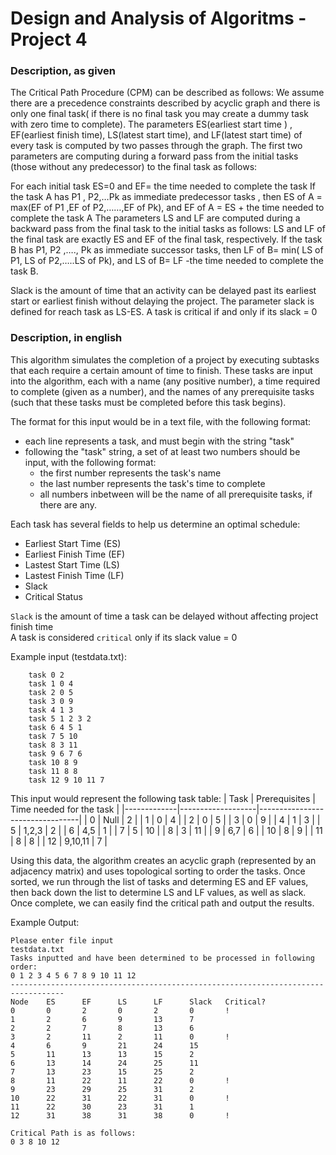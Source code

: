 # Design and Analysis of Algoritms - Project 4
### Description, as given
The Critical Path Procedure (CPM) can be described as follows:
We assume there are a precedence constraints described by acyclic graph and there is only one final task( if there is no final task you may create a dummy task with zero time  to complete). 
The parameters ES(earliest start time ) , EF(earliest finish time), LS(latest start time), and LF(latest start time) of every task is computed by two passes through the graph. The first two parameters are computing during a forward pass from the initial tasks (those without any predecessor) to the final task as follows:

For each initial task ES=0 and EF= the time needed to complete the task
If the task A has P1 , P2,…Pk as immediate predecessor tasks ,  then ES of A = max(EF of P1  ,EF of P2,……,EF of Pk), and 
EF of A = ES + the time needed to complete the task A
The parameters LS and LF are computed during a backward pass from the final task to the initial tasks as follows:
LS and LF of the final task are exactly ES and EF of the final task, respectively.
If the task B has P1, P2 ,…., Pk as immediate successor tasks, then LF of B= min( LS of P1, LS of P2,…..LS of Pk),   and
 LS of B= LF -the time needed to complete the task B.

Slack is the amount of time that an activity can be delayed past its earliest start or earliest finish without delaying the project.
The parameter slack is defined for reach task as LS-ES. A task is critical if and only if its slack = 0


### Description, in english
This algorithm simulates the completion of a project by executing subtasks that each require a certain amount of time to finish.
These tasks are input into the algorithm, each with a name (any positive number), a time required to complete (given as a number), 
and the names of any prerequisite tasks (such that these tasks must be completed before this task begins).

The format for this input would be in a text file, with the following format:
- each line represents a task, and must begin with the string "task"
- following the "task" string, a set of at least two numbers should be input, with the following format:
  - the first number represents the task's name
  - the last number represents the task's time to complete
  - all numbers inbetween will be the name of all prerequisite tasks, if there are any.
  
Each task has several fields to help us determine an optimal schedule:
- Earliest Start Time (ES)
- Earliest Finish Time (EF)
- Lastest Start Time (LS)
- Lastest Finish Time (LF)
- Slack
- Critical Status

`Slack` is the amount of time a task can be delayed without affecting project finish time  
A task is considered `critical` only if its slack value = 0
  
  
Example input (testdata.txt):  
```
    task 0 2  
    task 1 0 4  
    task 2 0 5  
    task 3 0 9  
    task 4 1 3  
    task 5 1 2 3 2  
    task 6 4 5 1  
    task 7 5 10  
    task 8 3 11  
    task 9 6 7 6  
    task 10 8 9  
    task 11 8 8  
    task 12 9 10 11 7  
 ```
    
This input would represent the following task table:
|     Task    |     Prerequisites |     Time needed for the task    |
|-------------|-------------------|---------------------------------|
|     0       |     Null          |     2                           |
|     1       |     0             |     4                           |
|     2       |     0             |     5                           |
|     3       |     0             |     9                           |
|     4       |     1             |     3                           |
|     5       |     1,2,3         |     2                           |
|     6       |     4,5           |     1                           |
|     7       |     5             |     10                          |
|     8       |     3             |     11                          |
|     9       |     6,7           |     6                           |
|     10      |     8             |     9                           |
|     11      |     8             |     8                           |
|     12      |     9,10,11       |     7                           |

Using this data, the algorithm creates an acyclic graph (represented by an adjacency matrix) and uses topological sorting to order the tasks.
Once sorted, we run through the list of tasks and determing ES and EF values, then back down the list to determine LS and LF values, as well as slack.
Once complete, we can easily find the critical path and output the results.

Example Output:
```
Please enter file input
testdata.txt
Tasks inputted and have been determined to be processed in following order:
0 1 2 3 4 5 6 7 8 9 10 11 12 
----------------------------------------------------------------------------------
Node    ES      EF      LS      LF      Slack   Critical?
0       0       2       0       2       0       !      
1       2       6       9       13      7       
2       2       7       8       13      6       
3       2       11      2       11      0       !      
4       6       9       21      24      15      
5       11      13      13      15      2       
6       13      14      24      25      11      
7       13      23      15      25      2       
8       11      22      11      22      0       !      
9       23      29      25      31      2       
10      22      31      22      31      0       !      
11      22      30      23      31      1       
12      31      38      31      38      0       !      

Critical Path is as follows:
0 3 8 10 12 
```
